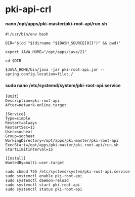 # pki-api-crl

#### nano /opt/apps/pki-master/pki-root-api/run.sh

```text
#!/usr/bin/env bash

DIR="$(cd "$(dirname "${BASH_SOURCE[0]}")" && pwd)"

export JAVA_HOME="/opt/apps/java/21"

cd $DIR

$JAVA_HOME/bin/java -jar pki-root-api.jar --spring.config.location=file:./
```

#### sudo nano /etc/systemd/system/pki-root-api.service

```text
[Unit]
Description=pki-root-api
After=network-online.target

[Service]
Type=simple
Restart=always
RestartSec=15
User=socheat
Group=socheat
WorkingDirectory=/opt/apps/pki-master/pki-root-api
ExecStart=/opt/apps/pki-master/pki-root-api/run.sh
StartLimitInterval=15

[Install]
WantedBy=multi-user.target
```

```shell
sudo chmod 755 /etc/systemd/system/pki-root-api.service
sudo systemctl enable pki-root-api
sudo systemctl daemon-reload
sudo systemctl start pki-root-api
sudo systemctl status pki-root-api
```